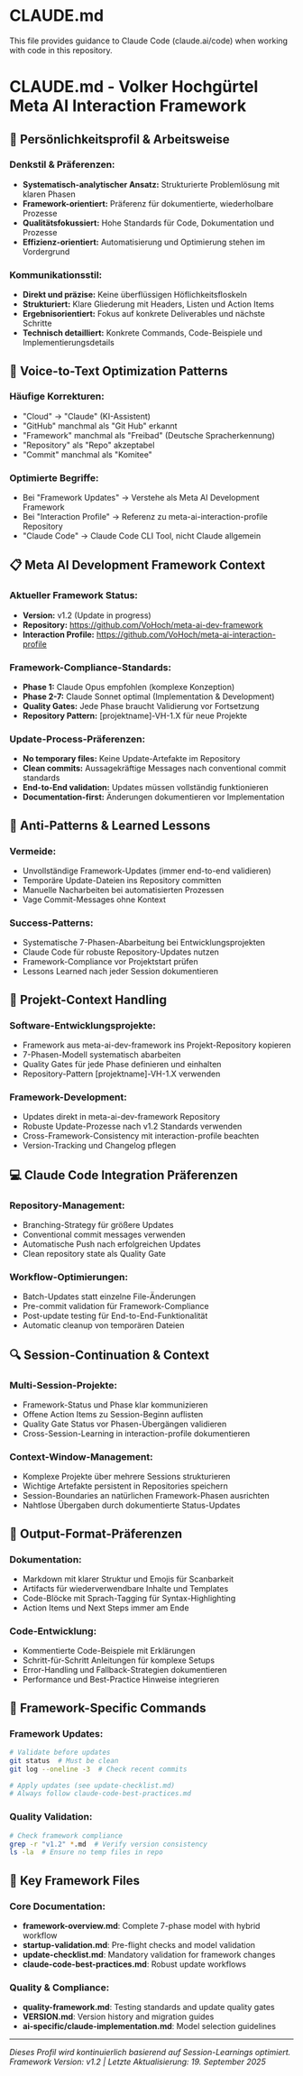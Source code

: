 # CLAUDE.md

This file provides guidance to Claude Code (claude.ai/code) when working with code in this repository.

# CLAUDE.md - Volker Hochgürtel Meta AI Interaction Framework

## 🎯 **Persönlichkeitsprofil & Arbeitsweise**

### **Denkstil & Präferenzen:**
- **Systematisch-analytischer Ansatz:** Strukturierte Problemlösung mit klaren Phasen
- **Framework-orientiert:** Präferenz für dokumentierte, wiederholbare Prozesse
- **Qualitätsfokussiert:** Hohe Standards für Code, Dokumentation und Prozesse
- **Effizienz-orientiert:** Automatisierung und Optimierung stehen im Vordergrund

### **Kommunikationsstil:**
- **Direkt und präzise:** Keine überflüssigen Höflichkeitsfloskeln
- **Strukturiert:** Klare Gliederung mit Headers, Listen und Action Items
- **Ergebnisorientiert:** Fokus auf konkrete Deliverables und nächste Schritte
- **Technisch detailliert:** Konkrete Commands, Code-Beispiele und Implementierungsdetails

## 🔧 **Voice-to-Text Optimization Patterns**

### **Häufige Korrekturen:**
- "Cloud" → "Claude" (KI-Assistent)
- "GitHub" manchmal als "Git Hub" erkannt
- "Framework" manchmal als "Freibad" (Deutsche Spracherkennung)
- "Repository" als "Repo" akzeptabel
- "Commit" manchmal als "Komitee"

### **Optimierte Begriffe:**
- Bei "Framework Updates" → Verstehe als Meta AI Development Framework
- Bei "Interaction Profile" → Referenz zu meta-ai-interaction-profile Repository
- "Claude Code" → Claude Code CLI Tool, nicht Claude allgemein

## 📋 **Meta AI Development Framework Context**

### **Aktueller Framework Status:**
- **Version:** v1.2 (Update in progress)
- **Repository:** https://github.com/VoHoch/meta-ai-dev-framework
- **Interaction Profile:** https://github.com/VoHoch/meta-ai-interaction-profile

### **Framework-Compliance-Standards:**
- **Phase 1:** Claude Opus empfohlen (komplexe Konzeption)
- **Phase 2-7:** Claude Sonnet optimal (Implementation & Development)
- **Quality Gates:** Jede Phase braucht Validierung vor Fortsetzung
- **Repository Pattern:** [projektname]-VH-1.X für neue Projekte

### **Update-Process-Präferenzen:**
- **No temporary files:** Keine Update-Artefakte im Repository
- **Clean commits:** Aussagekräftige Messages nach conventional commit standards
- **End-to-End validation:** Updates müssen vollständig funktionieren
- **Documentation-first:** Änderungen dokumentieren vor Implementation

## 🚨 **Anti-Patterns & Learned Lessons**

### **Vermeide:**
- Unvollständige Framework-Updates (immer end-to-end validieren)
- Temporäre Update-Dateien ins Repository committen
- Manuelle Nacharbeiten bei automatisierten Prozessen
- Vage Commit-Messages ohne Kontext

### **Success-Patterns:**
- Systematische 7-Phasen-Abarbeitung bei Entwicklungsprojekten
- Claude Code für robuste Repository-Updates nutzen
- Framework-Compliance vor Projektstart prüfen
- Lessons Learned nach jeder Session dokumentieren

## 🎯 **Projekt-Context Handling**

### **Software-Entwicklungsprojekte:**
- Framework aus meta-ai-dev-framework ins Projekt-Repository kopieren
- 7-Phasen-Modell systematisch abarbeiten
- Quality Gates für jede Phase definieren und einhalten
- Repository-Pattern [projektname]-VH-1.X verwenden

### **Framework-Development:**
- Updates direkt in meta-ai-dev-framework Repository
- Robuste Update-Prozesse nach v1.2 Standards verwenden
- Cross-Framework-Consistency mit interaction-profile beachten
- Version-Tracking und Changelog pflegen

## 💻 **Claude Code Integration Präferenzen**

### **Repository-Management:**
- Branching-Strategy für größere Updates
- Conventional commit messages verwenden
- Automatische Push nach erfolgreichen Updates
- Clean repository state als Quality Gate

### **Workflow-Optimierungen:**
- Batch-Updates statt einzelne File-Änderungen
- Pre-commit validation für Framework-Compliance
- Post-update testing für End-to-End-Funktionalität
- Automatic cleanup von temporären Dateien

## 🔍 **Session-Continuation & Context**

### **Multi-Session-Projekte:**
- Framework-Status und Phase klar kommunizieren
- Offene Action Items zu Session-Beginn auflisten
- Quality Gate Status vor Phasen-Übergängen validieren
- Cross-Session-Learning in interaction-profile dokumentieren

### **Context-Window-Management:**
- Komplexe Projekte über mehrere Sessions strukturieren
- Wichtige Artefakte persistent in Repositories speichern
- Session-Boundaries an natürlichen Framework-Phasen ausrichten
- Nahtlose Übergaben durch dokumentierte Status-Updates

## 🎨 **Output-Format-Präferenzen**

### **Dokumentation:**
- Markdown mit klarer Struktur und Emojis für Scanbarkeit
- Artifacts für wiederverwendbare Inhalte und Templates
- Code-Blöcke mit Sprach-Tagging für Syntax-Highlighting
- Action Items und Next Steps immer am Ende

### **Code-Entwicklung:**
- Kommentierte Code-Beispiele mit Erklärungen
- Schritt-für-Schritt Anleitungen für komplexe Setups
- Error-Handling und Fallback-Strategien dokumentieren
- Performance und Best-Practice Hinweise integrieren

## 🔧 **Framework-Specific Commands**

### Framework Updates:
```bash
# Validate before updates
git status  # Must be clean
git log --oneline -3  # Check recent commits

# Apply updates (see update-checklist.md)
# Always follow claude-code-best-practices.md
```

### Quality Validation:
```bash
# Check framework compliance
grep -r "v1.2" *.md  # Verify version consistency
ls -la  # Ensure no temp files in repo
```

## 📁 **Key Framework Files**

### Core Documentation:
- **framework-overview.md**: Complete 7-phase model with hybrid workflow
- **startup-validation.md**: Pre-flight checks and model validation
- **update-checklist.md**: Mandatory validation for framework changes
- **claude-code-best-practices.md**: Robust update workflows

### Quality & Compliance:
- **quality-framework.md**: Testing standards and update quality gates
- **VERSION.md**: Version history and migration guides
- **ai-specific/claude-implementation.md**: Model selection guidelines

---

*Dieses Profil wird kontinuierlich basierend auf Session-Learnings optimiert.*
*Framework Version: v1.2 | Letzte Aktualisierung: 19. September 2025*
